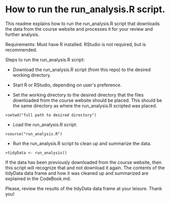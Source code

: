 How to run the run_analysis.R script.
========================================================

This readme explains how to run the run_analysis.R script that downloads the data from the course website and processes it for your review and further analysis.

Requirements: Must have R installed.  RStudio is not required, but is recommended.

Steps to run the run_analysis.R script:

* Download the run_analysis.R script (from this repo) to the desired working directory.

* Start R or RStudio, depending on user's preference.

* Set the working directory to the desired directory that the files downloaded from the course website should be placed.  This should be the same directory as where the run_analysis.R scripted was placed.  
``` {r}
>setwd("full path to desired directory")
```

* Load the run_analysis.R script:  
``` {r}
>source("run_analysis.R")
```

* Run the run_analysis.R script to clean up and summarize the data.  
``` {r}
>tidyData <- run_analysis()
```

If the data has been previously downloaded from the course website, then this script will recognize that and not download it again.  The contents of the tidyData data frame and how it was cleaned up and summarized are explained in the CodeBook.md.


Please, review the results of the tidyData data frame at your leisure.  Thank you! 
